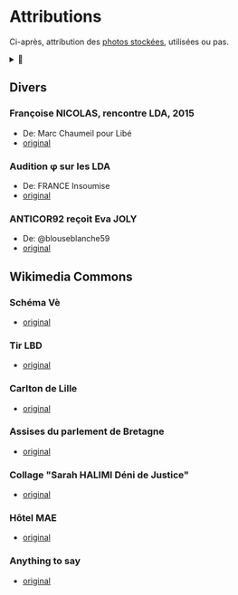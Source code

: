 # Attributions

Ci-après, attribution des [photos stockées](../_aux), utilisées ou pas.

<details><summary>🚧</summary>

Pour chaque entrée,
[ ] Faire un 'thumbnail' de la photo
[ ] Inclure le thumbnail 
[ ] À défaut de thumbnail, ajouter lien à [la copie](../_aux)
</details>

## Divers

### <a id="marc-chaumeil"></a> Françoise NICOLAS, rencontre LDA, 2015
* De: Marc Chaumeil pour Libé
* [original](https://www.liberation.fr/resizer/Ygw6gn4dOU3szIG7zi8ZbVTAkFM=/800x0/filters:format(jpg):quality(70)/cloudfront-eu-central-1.images.arcpublishing.com/liberation/6LH7K6MIGVT62DR63VG463FTWM.jpg)

### <a id="phi"></a> Audition φ sur les LDA
* De: FRANCE Insoumise
* [original](https://m.facebook.com/ugobernalicis/videos/audition-%CF%86-lanceurs-dalerte-dans-la-fonction-publique-14-octobre-2020/2815635448757703/)

### <a id="joly92"></a> ANTICOR92 reçoit Eva JOLY 
* De: @blouseblanche59
* [original](https://twitter.com/blouseblanche59/status/1007355576559562752/photo/1)

## Wikimedia Commons

### <a id="VeR"></a> Schéma Vè
* [original](https://fr.wikipedia.org/wiki/Assembl%C3%A9e_nationale_(FRANCE)#/media/Fichier:Schema_pouvoirs_Ve_republique_France-vec-final_form-ok.svg)

### <a id="lbd"></a> Tir LBD
* [original](https://upload.wikimedia.org/wikipedia/commons/c/c2/Alternative_libertaire_mensuel_(24559402402)_(cropped).jpg)

### <a id="Carlton"></a> Carlton de Lille
* [original](https://commons.wikimedia.org/wiki/File:Bellefa%C3%A7adecarlton.jpg)

### <a id="assises"></a> Assises du parlement de Bretagne
* [original](https://fr.wikipedia.org/wiki/Cour_d'assises_(FRANCE)#/media/Fichier:Parlement_de_Bretagne_-_Salle_des_Assises_1.jpg)

### <a id="SHdeni"></a> Collage "Sarah HALIMI Déni de Justice"
* [original](https://fr.wikipedia.org/wiki/Affaire_Sarah_HALIMI#/media/Fichier:Collage_Sarah_Halimi,_place_de_la_Porte-d'Auteuil,_Paris_16e.jpg)

### <a id="HotelMAE"></a> Hôtel MAE
* [original](https://commons.wikimedia.org/w/index.php?curid=17776637)

### <a id="anythingtosay"></a> Anything to say
* [original](http://davidedormino.com/2015/05/27/anything-to-say-a-monument-to-courage/#jp-carousel-532)

